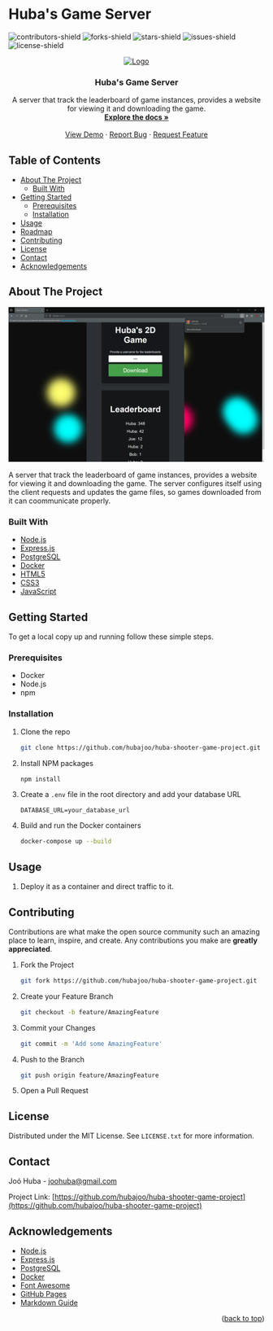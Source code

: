 # Huba's Game Server

![contributors-shield]
![forks-shield]
![stars-shield]
![issues-shield]
![license-shield]

<p align="center">
  <a href="https://github.com/hubajoo/huba-shooter-game-project">
     <img src="[logo-url]" alt="Logo" width="80" height="80">
  </a>
  <h3 align="center">Huba's Game Server</h3>
  <p align="center">
    A server that track the leaderboard of game instances, provides a website for viewing it and downloading the game.
    <br />
    <a href="https://github.com/hubajoo/huba-shooter-game-project"><strong>Explore the docs »</strong></a>
    <br />
    <br />
    <a href="https://github.com/hubajoo/huba-shooter-game-project">View Demo</a>
    ·
    <a href="https://github.com/hubajoo/huba-shooter-game-project/issues">Report Bug</a>
    ·
    <a href="https://github.com/hubajoo/huba-shooter-game-project/issues">Request Feature</a>
  </p>
</p>

## Table of Contents

- [About The Project](#about-the-project)
  - [Built With](#built-with)
- [Getting Started](#getting-started)
  - [Prerequisites](#prerequisites)
  - [Installation](#installation)
- [Usage](#usage)
- [Roadmap](#roadmap)
- [Contributing](#contributing)
- [License](#license)
- [Contact](#contact)
- [Acknowledgements](#acknowledgements)

## About The Project

![Product Name Screen Shot][product-screenshot]

 A server that track the leaderboard of game instances, provides a website for viewing it and downloading the game. 
 The server configures itself using the client requests and updates the game files, so games downloaded from it can coommunicate properly.


### Built With

- [Node.js](https://nodejs.org/)
- [Express.js](https://expressjs.com/)
- [PostgreSQL](https://www.postgresql.org/)
- [Docker](https://www.docker.com/)
- [HTML5](https://developer.mozilla.org/en-US/docs/Web/Guide/HTML/HTML5)
- [CSS3](https://developer.mozilla.org/en-US/docs/Web/CSS)
- [JavaScript](https://developer.mozilla.org/en-US/docs/Web/JavaScript)

## Getting Started

To get a local copy up and running follow these simple steps.

### Prerequisites

- Docker
- Node.js
- npm

### Installation
1. Clone the repo
   ```sh
   git clone https://github.com/hubajoo/huba-shooter-game-project.git
   ```
2. Install NPM packages
   ```sh
   npm install
   ```
3. Create a `.env` file in the root directory and add your database URL
   ```env
   DATABASE_URL=your_database_url
   ```
4. Build and run the Docker containers
   ```sh
   docker-compose up --build
   ```

## Usage

1. Deploy it as a container and direct traffic to it. 


## Contributing

Contributions are what make the open source community such an amazing place to learn, inspire, and create. Any contributions you make are **greatly appreciated**.

1. Fork the Project
   ```sh
   git fork https://github.com/hubajoo/huba-shooter-game-project.git
   ```
2. Create your Feature Branch
   ```sh
   git checkout -b feature/AmazingFeature
   ```
3. Commit your Changes
   ```sh
   git commit -m 'Add some AmazingFeature'
   ```
4. Push to the Branch
   ```sh
   git push origin feature/AmazingFeature
   ```
5. Open a Pull Request

## License

Distributed under the MIT License. See `LICENSE.txt` for more information.

## Contact

Joó Huba - joohuba@gmail.com

Project Link: [https://github.com/hubajoo/huba-shooter-game-project](https://github.com/hubajoo/huba-shooter-game-project)

## Acknowledgements

- [Node.js](https://nodejs.org/)
- [Express.js](https://expressjs.com/)
- [PostgreSQL](https://www.postgresql.org/)
- [Docker](https://www.docker.com/)
- [Font Awesome](https://fontawesome.com/)
- [GitHub Pages](https://pages.github.com/)
- [Markdown Guide](https://www.markdownguide.org/)

<p align="right">(<a href="#readme-top">back to top</a>)</p>

[contributors-shield]: https://img.shields.io/github/contributors/hubajoo/huba-shooter-game-project.svg?style=for-the-badge
[contributors-url]: https://github.com/hubajoo/huba-shooter-game-project/graphs/contributors
[forks-shield]: https://img.shields.io/github/forks/hubajoo/huba-shooter-game-project.svg?style=for-the-badge
[forks-url]: https://github.com/hubajoo/huba-shooter-game-project/network/members
[stars-shield]: https://img.shields.io/github/stars/hubajoo/huba-shooter-game-project.svg?style=for-the-badge
[stars-url]: https://github.com/hubajoo/huba-shooter-game-project/stargazers
[issues-shield]: https://img.shields.io/github/issues/hubajoo/huba-shooter-game-project.svg?style=for-the-badge
[issues-url]: https://github.com/hubajoo/huba-shooter-game-project/issues
[license-shield]: https://img.shields.io/github/license/hubajoo/huba-shooter-game-project.svg?style=for-the-badge
[license-url]: https://github.com/hubajoo/huba-shooter-game-project/blob/master/LICENSE.txt
[linkedin-shield]: https://img.shields.io/badge/-LinkedIn-black.svg?style=for-the-badge&logo=linkedin&colorB=555
[linkedin-url]: https://linkedin.com/in/huba-joó
[logo-url]: https://raw.githubusercontent.com/hubajoo/GameServer/main/Images/favicon.png
[product-screenshot]: https://raw.githubusercontent.com/hubajoo/GameServer/main/Images/screenshot.png